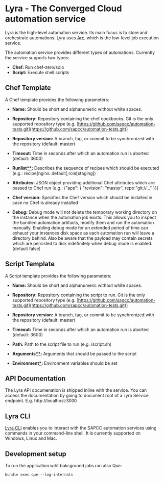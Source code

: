 # Lyra - The Converged Cloud automation service

Lyra is the high-level automation service. Its main focus is to store and orchestrate automations. Lyra uses [Arc](https://github.com/sapcc/arc), which is the low-level job execution service.

The automation service provides different types of automations. Currently the service supports two types:

  * **Chef:** Run chef-zero/solo
  * **Script:** Execute shell scripts


## Chef Template
A Chef template provides the following parameters:

- **Name:** Should be short and alphanumeric without white spaces.

- **Repository:** Repository containing the chef cookbooks. Git is the only supported repository type
(e.g. [https://github.com/sapcc/automation-tests.git](https://github.com/sapcc/automation-tests.git))

- **Repository version:** A branch, tag, or commit to be synchronized with the repository (default: master)

- **Timeout:** Time in seconds after which an automation run is aborted (default: 3600)

- **Runlist[**](#array-string):** Describes the sequence of recipes which should be executed (e.g.: recipe[nginx::default],role[staging])

- **Attributes:** JSON object providing additional Chef attributes which are passed to Chef run
(e.g.: {"app": { "revision": "master", repo:"git://..." }})

- **Chef version:** Specifies the Chef version which should be installed in case no Chef is already installed

- **Debug:** Debug mode will not delete the temporary working directory on the instance when the automation job exists. This allows you to inspect the bundled automation artifacts, modify them and run the automation manually. Enabling debug mode for an extended period of time can exhaust  your instances disk space as each automation run will leave a directory behind. Also be aware that the payload may contain secrets which are persisted to disk indefinitely when debug mode is enabled. (default false)


## Script Template

A Script template provides the following parameters:

- **Name:** Should be short and alphanumeric without white spaces.

- **Repository:** Repository containing the script to run. Git is the only supported repository type
(e.g. [https://github.com/sapcc/automation-tests.git](https://github.com/sapcc/automation-tests.git))

- **Repository version:** A branch, tag, or commit to be synchronized with the repository (default: master)

- **Timeout:** Time in seconds after which an automation run is aborted (default: 3600)

- **Path:** Path to the script file to run (e.g. /script.sh)

- **Arguments[**](#array-string):** Arguments that should be passed to the script

- **Environment[*](#key-value-pair):** Environment variables should be set


## API Documentation
The Lyra API documenation is shipped inline with the service. You can access the documentation by going to document root of a Lyra Service endpoint. E.g. http://localhost:3000


## Lyra CLI
[Lyra CLI](https://github.com/sapcc/lyra-cli) enables you to interact with the SAPCC automation services using commands in your command-line shell. It is currently supported on Windows, Linux and Mac.


## Development setup

To run the application wiht bakcground jobs run also Que:

    bundle exec que --log-internals

    

